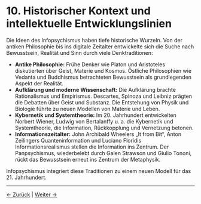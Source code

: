 # 10. Historischer Kontext und intellektuelle Entwicklungslinien

Die Ideen des Infopsychismus haben tiefe historische Wurzeln. Von der antiken Philosophie bis ins digitale Zeitalter entwickelte sich die Suche nach Bewusstsein, Realität und Sinn durch viele Denktraditionen:

- **Antike Philosophie:** Frühe Denker wie Platon und Aristoteles diskutierten über Geist, Materie und Kosmos. Östliche Philosophien wie Vedanta und Buddhismus betrachteten Bewusstsein als grundlegenden Aspekt der Realität.
- **Aufklärung und moderne Wissenschaft:** Die Aufklärung brachte Rationalismus und Empirismus. Descartes, Spinoza und Leibniz prägten die Debatten über Geist und Substanz. Die Entstehung von Physik und Biologie führte zu neuen Modellen von Materie und Leben.
- **Kybernetik und Systemtheorie:** Im 20. Jahrhundert entwickelten Norbert Wiener, Ludwig von Bertalanffy u. a. die Kybernetik und Systemtheorie, die Information, Rückkopplung und Vernetzung betonen.
- **Informationszeitalter:** John Archibald Wheelers „It from Bit“, Anton Zeilingers Quanteninformation und Luciano Floridis Informationsrealismus stellen die Information ins Zentrum. Der Panpsychismus, wiederbelebt durch Galen Strawson und Giulio Tononi, rückt das Bewusstsein erneut ins Zentrum der Metaphysik.

Infopsychismus integriert diese Traditionen zu einem neuen Modell für das 21. Jahrhundert.

---
<div class="navigation-links">
<a href="../09_Offene_Fragen_und_zukuenftige_Forschungsrichtungen/" class="nav-link prev-link">← Zurück</a> | <a href="../11_Fallbeispiele_und_Anwendungen/" class="nav-link next-link">Weiter →</a>
</div>
